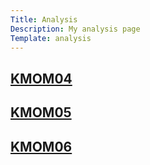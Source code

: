 ```yaml
---
Title: Analysis
Description: My analysis page
Template: analysis
---
```


<div class="box kmom04">
    <a href="./analysis/01_colors"><h2>KMOM04</h2></a>
</div>
<div class="box kmom05">
    <a href="./analysis/02_load"><h2>KMOM05</h2></a>
</div>
<div class="box kmom06">
    <a href="./analysis/03_design_principles.md"><h2>KMOM06</h2></a>
</div>